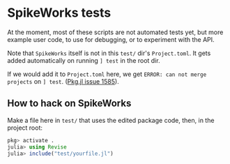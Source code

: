 # SpikeWorks tests

At the moment, most of these scripts are not automated tests yet, but more example user
code, to use for debugging, or to experiment with the API.

Note that `SpikeWorks` itself is not in this `test/` dir's `Project.toml`.
It gets added automatically on running `] test` in the root dir.

If we would add it to `Project.toml` here, we get `ERROR: can not merge projects`
on `] test`. ([Pkg.jl issue 1585](https://github.com/JuliaLang/Pkg.jl/issues/1585#issuecomment-875684010)).


## How to hack on SpikeWorks

Make a file here in `test/` that uses the edited package code, then, in the project root:
```julia
pkg> activate .
julia> using Revise
julia> include("test/yourfile.jl")
```
